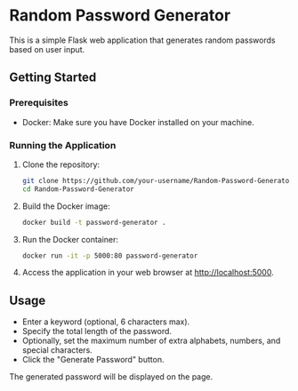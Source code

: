 # Random Password Generator

This is a simple Flask web application that generates random passwords based on user input.

## Getting Started

### Prerequisites

- Docker: Make sure you have Docker installed on your machine.

### Running the Application

1. Clone the repository:

    ```bash
    git clone https://github.com/your-username/Random-Password-Generator.git
    cd Random-Password-Generator
    ```

2. Build the Docker image:

    ```bash
    docker build -t password-generator .
    ```

3. Run the Docker container:

    ```bash
    docker run -it -p 5000:80 password-generator
    ```

4. Access the application in your web browser at [http://localhost:5000](http://localhost:5000).

## Usage

- Enter a keyword (optional, 6 characters max).
- Specify the total length of the password.
- Optionally, set the maximum number of extra alphabets, numbers, and special characters.
- Click the "Generate Password" button.

The generated password will be displayed on the page.

